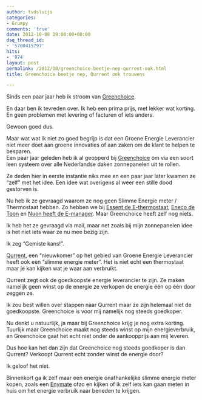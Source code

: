 ```yaml
---
author: tvdsluijs
categories:
- Grumpy
comments: 'true'
date: 2012-10-08 19:00:00+00:00
dsq_thread_id:
- '5700415797'
hits:
- '974'
layout: post
permalink: /2012/10/greenchoice-beetje-nep-qurrent-ook.html
title: Greenchoice beetje nep, Qurrent ook trouwens

---
```

Sinds een paar jaar heb ik stroom van <a href="http://www.greenchoice.nl/" target="_blank">Greenchoice</a>.

En daar ben ik tevreden over. Ik heb een prima prijs, met lekker wat korting. En geen problemen met levering of facturen of iets anders.

Gewoon goed dus.

Maar wat wat ik niet zo goed begrijp is dat een Groene Energie Leverancier niet meer doet aan groene innovaties of aan zaken om de klant te helpen te besparen.  
<a name="more"></a>Een paar jaar geleden heb ik al geopperd bij <a href="http://www.greenchoice.nl/" target="_blank">Greenchoice</a> om via een soort leen systeem over alle Nederlandse daken zonnepanelen uit te rollen.

Ze deden hier in eerste instantie niks mee en een paar jaar later kwamen ze &#8220;zelf&#8221; met het idee. Een idee wat overigens al weer een stille dood gestorven is.

Nu heb ik ze gevraagd waarom ze nog geen Slimme Energie meter / Thermostaat hebben. Zo hebben we bij <a href="http://www.essent.nl/mijn-e/e-thermostaat/" target="_blank">Essent de E-thermostaat</a>, <a href="http://toon.eneco.nl/" target="_blank">Eneco de Toon</a> en <a href="http://www.nuon.nl/energie-besparen/e-manager/" target="_blank">Nuon heeft de E-manager</a>. Maar Greenchoice heeft zelf nog niets.

Ik heb het ze gevraagd via mail, maar net zoals bij mijn zonnepanelen idee is het niet iets waar ze nu mee bezig zijn.

Ik zeg &#8220;Gemiste kans!&#8221;.

<a href="http://www.qurrent.nl/" target="_blank">Qurrent</a>, een &#8220;nieuwkomer&#8221; op het gebied van Groene Energie Leverancier heeft ook een &#8220;slimme energie meter&#8221;. Het is niet echt een thermostaat maar je kan kijken wat je waar aan verbruikt.

Qurrent zegt ook de goedkoopste energie leverancier te zijn. Ze maken namelijk geen winst op de energie ze verkopen de energie één op één door zeggen ze.

Ik zou best willen over stappen naar Qurrent maar ze zijn helemaal niet de goedkoopste. Greenchoice is voor mij namelijk nog steeds goedkoper.

Nu denkt u natuurlijk, ja maar bij Greenchoice krijg je nog extra korting. Tuurlijk maar Greenchoice maakt nog steeds winst op mijn energieverbruik, en Greenchoice gaat het echt niet onder de aankoopprijs aan mij leveren.

Dus hoe kan het dan zijn dat Greenchoice nog steeds goedkoper is dan Qurrent? Verkoopt Qurrent echt zonder winst de energie door?

Ik geloof het niet.

Binnenkort ga ik zelf maar een energie onafhankelijke slimme energie meter kopen, zoals een <a href="http://www.enymate.nl/" target="_blank">Enymate</a> ofzo en kijken of ik zelf iets kan gaan meten in huis om het energie verbruik naar beneden te krijgen.